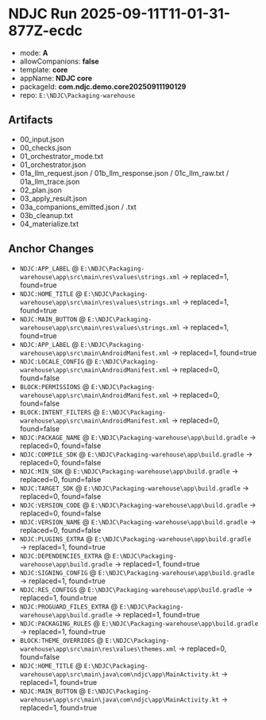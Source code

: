 # NDJC Run 2025-09-11T11-01-31-877Z-ecdc

- mode: **A**
- allowCompanions: **false**
- template: **core**
- appName: **NDJC core**
- packageId: **com.ndjc.demo.core20250911190129**
- repo: `E:\NDJC\Packaging-warehouse`

## Artifacts
- 00_input.json
- 00_checks.json
- 01_orchestrator_mode.txt
- 01_orchestrator.json
- 01a_llm_request.json / 01b_llm_response.json / 01c_llm_raw.txt / 01a_llm_trace.json
- 02_plan.json
- 03_apply_result.json
- 03a_companions_emitted.json / .txt
- 03b_cleanup.txt
- 04_materialize.txt

## Anchor Changes
- `NDJC:APP_LABEL` @ `E:\NDJC\Packaging-warehouse\app\src\main\res\values\strings.xml` → replaced=1, found=true
- `NDJC:HOME_TITLE` @ `E:\NDJC\Packaging-warehouse\app\src\main\res\values\strings.xml` → replaced=1, found=true
- `NDJC:MAIN_BUTTON` @ `E:\NDJC\Packaging-warehouse\app\src\main\res\values\strings.xml` → replaced=1, found=true
- `NDJC:APP_LABEL` @ `E:\NDJC\Packaging-warehouse\app\src\main\AndroidManifest.xml` → replaced=1, found=true
- `NDJC:LOCALE_CONFIG` @ `E:\NDJC\Packaging-warehouse\app\src\main\AndroidManifest.xml` → replaced=0, found=false
- `BLOCK:PERMISSIONS` @ `E:\NDJC\Packaging-warehouse\app\src\main\AndroidManifest.xml` → replaced=0, found=false
- `BLOCK:INTENT_FILTERS` @ `E:\NDJC\Packaging-warehouse\app\src\main\AndroidManifest.xml` → replaced=0, found=false
- `NDJC:PACKAGE_NAME` @ `E:\NDJC\Packaging-warehouse\app\build.gradle` → replaced=0, found=false
- `NDJC:COMPILE_SDK` @ `E:\NDJC\Packaging-warehouse\app\build.gradle` → replaced=0, found=false
- `NDJC:MIN_SDK` @ `E:\NDJC\Packaging-warehouse\app\build.gradle` → replaced=0, found=false
- `NDJC:TARGET_SDK` @ `E:\NDJC\Packaging-warehouse\app\build.gradle` → replaced=0, found=false
- `NDJC:VERSION_CODE` @ `E:\NDJC\Packaging-warehouse\app\build.gradle` → replaced=0, found=false
- `NDJC:VERSION_NAME` @ `E:\NDJC\Packaging-warehouse\app\build.gradle` → replaced=0, found=false
- `NDJC:PLUGINS_EXTRA` @ `E:\NDJC\Packaging-warehouse\app\build.gradle` → replaced=1, found=true
- `NDJC:DEPENDENCIES_EXTRA` @ `E:\NDJC\Packaging-warehouse\app\build.gradle` → replaced=1, found=true
- `NDJC:SIGNING_CONFIG` @ `E:\NDJC\Packaging-warehouse\app\build.gradle` → replaced=1, found=true
- `NDJC:RES_CONFIGS` @ `E:\NDJC\Packaging-warehouse\app\build.gradle` → replaced=1, found=true
- `NDJC:PROGUARD_FILES_EXTRA` @ `E:\NDJC\Packaging-warehouse\app\build.gradle` → replaced=1, found=true
- `NDJC:PACKAGING_RULES` @ `E:\NDJC\Packaging-warehouse\app\build.gradle` → replaced=1, found=true
- `BLOCK:THEME_OVERRIDES` @ `E:\NDJC\Packaging-warehouse\app\src\main\res\values\themes.xml` → replaced=0, found=false
- `NDJC:HOME_TITLE` @ `E:\NDJC\Packaging-warehouse\app\src\main\java\com\ndjc\app\MainActivity.kt` → replaced=1, found=true
- `NDJC:MAIN_BUTTON` @ `E:\NDJC\Packaging-warehouse\app\src\main\java\com\ndjc\app\MainActivity.kt` → replaced=1, found=true

